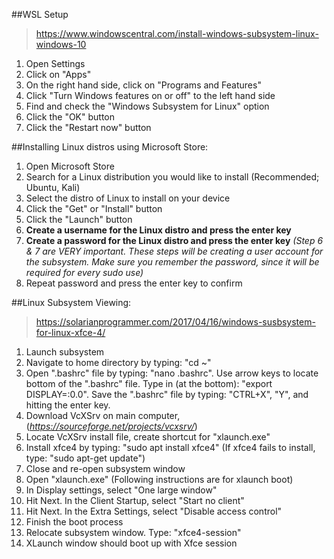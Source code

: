 ##WSL Setup
>https://www.windowscentral.com/install-windows-subsystem-linux-windows-10

1. Open Settings
2. Click on "Apps"
3. On the right hand side, click on "Programs and Features"
4. Click "Turn Windows features on or off" to the left hand side
5. Find and check the "Windows Subsystem for Linux" option
6. Click the "OK" button
7. Click the "Restart now" button

##Installing Linux distros using Microsoft Store:

1. Open Microsoft Store
2. Search for a Linux distribution you would like to install
(Recommended; Ubuntu, Kali)
3. Select the distro of Linux to install on your device
4. Click the "Get" or "Install" button
5. Click the "Launch" button
6. **Create a username for the Linux distro and press the enter key**
7. **Create a password for the Linux distro and press the enter key**
*(Step 6 & 7 are VERY important. These steps will be creating a user account
for the subsystem. Make sure you remember the password, since it will be
required for every sudo use)*
8. Repeat password and press the enter key to confirm

##Linux Subsystem Viewing:
>https://solarianprogrammer.com/2017/04/16/windows-susbsystem-for-linux-xfce-4/

1. Launch subsystem
2. Navigate to home directory by typing: "cd ~"
3. Open ".bashrc" file by typing: "nano .bashrc". Use arrow keys to locate
bottom of the ".bashrc" file. Type in (at the bottom): "export DISPLAY=:0.0".
Save the ".bashrc" file by typing: "CTRL+X", "Y", and hitting the enter key.
4. Download VcXSrv on main computer, (*https://sourceforge.net/projects/vcxsrv/*)
5. Locate VcXSrv install file, create shortcut for "xlaunch.exe"
6. Install xfce4 by typing: "sudo apt install xfce4"
(If xfce4 fails to install, type: "sudo apt-get update")
7. Close and re-open subsystem window
8. Open "xlaunch.exe"
(Following instructions are for xlaunch boot)
9. In Display settings, select "One large window"
10. Hit Next. In the Client Startup, select "Start no client"
11. Hit Next. In the Extra Settings, select "Disable access control"
12. Finish the boot process
13. Relocate subsystem window. Type: "xfce4-session"
14. XLaunch window should boot up with Xfce session
